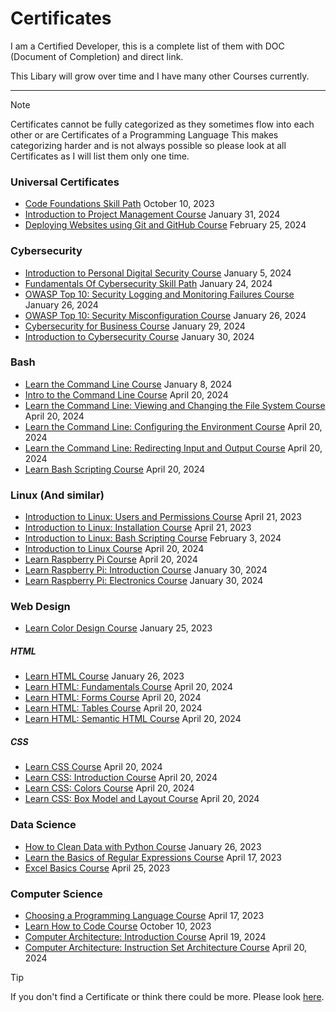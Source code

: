 # Certificates
I am a Certified Developer,
this is a complete list of them with DOC (Document of Completion) and direct link.

This Libary will grow over time and I have many other Courses currently.

---
> [!NOTE]
> Certificates cannot be fully categorized as they sometimes flow into each other or are Certificates of a Programming Language
> This makes categorizing harder and is not always possible so please look at all Certificates as I will list them only one time.

### Universal Certificates
- [Code Foundations Skill Path](https://www.codecademy.com/profiles/TheJoSam/certificates/5b55e668646caa552f8e4d1d) October 10, 2023
- [Introduction to Project Management Course](https://www.codecademy.com/profiles/TheJoSam/certificates/ea041b16233a4bd8a4f30c1dec884ebd) January 31, 2024
- [Deploying Websites using Git and GitHub Course](https://www.codecademy.com/profiles/TheJoSam/certificates/5e4c6705f21846aea9ab451bcbfb38ed) February 25, 2024

### Cybersecurity
- [Introduction to Personal Digital Security Course](https://www.codecademy.com/profiles/TheJoSam/certificates/7c3ebc633190492884fdd3a8df67102e) January 5, 2024
- [Fundamentals Of Cybersecurity Skill Path](https://www.codecademy.com/profiles/TheJoSam/certificates/06984a073b064e61879cca3e82a9b3d2) January 24, 2024
- [OWASP Top 10: Security Logging and Monitoring Failures Course](https://www.codecademy.com/profiles/TheJoSam/certificates/f28f1463e9cf4a6ea8f8701f0e012681) January 26, 2024
- [OWASP Top 10: Security Misconfiguration Course](https://www.codecademy.com/profiles/TheJoSam/certificates/0beba7e2eabe433a9ba9f9f6b6e595cc) January 26, 2024
- [Cybersecurity for Business Course](https://www.codecademy.com/profiles/TheJoSam/certificates/a2a257b12a3d49d7ab75c20ea15e7d88) January 29, 2024
- [Introduction to Cybersecurity Course](https://www.codecademy.com/profiles/TheJoSam/certificates/de0bd5c89521d004ce449a86b0ad3319) January 30, 2024

### Bash
- [Learn the Command Line Course](https://www.codecademy.com/profiles/TheJoSam/certificates/c87ba0541f8be78bc2f4ba1128233f6f) January 8, 2024
- [Intro to the Command Line Course](https://www.codecademy.com/profiles/TheJoSam/certificates/85cb09c961e0496ea8a2646769272b37) April 20, 2024
- [Learn the Command Line: Viewing and Changing the File System Course](https://www.codecademy.com/profiles/TheJoSam/certificates/112ebdc3dd654ee5a4518a3b041ded6a) April 20, 2024
- [Learn the Command Line: Configuring the Environment Course](https://www.codecademy.com/profiles/TheJoSam/certificates/5cea9945e4314c91b3c8735a5eb234ed) April 20, 2024
- [Learn the Command Line: Redirecting Input and Output Course](https://www.codecademy.com/profiles/TheJoSam/certificates/82bddf61e988444aa3f18c166ab15284) April 20, 2024
- [Learn Bash Scripting Course](https://www.codecademy.com/profiles/TheJoSam/certificates/37c55263a9f1b1f7603f7551c293ecbd) April 20, 2024

### Linux (And similar)
- [Introduction to Linux: Users and Permissions Course](https://www.codecademy.com/profiles/TheJoSam/certificates/0ff749b093ff48348b8b1b506f0903aa) April 21, 2023
- [Introduction to Linux: Installation Course](https://www.codecademy.com/profiles/TheJoSam/certificates/a2a7afb40f7a4567931961bf1624b4b3) April 21, 2023
- [Introduction to Linux: Bash Scripting Course](https://www.codecademy.com/profiles/TheJoSam/certificates/eed44424eb684a0aaddf054e46c50567) February 3, 2024
- [Introduction to Linux Course](https://www.codecademy.com/profiles/TheJoSam/certificates/54de574543f242baaf263227f82073bf) April 20, 2024
- [Learn Raspberry Pi Course](https://www.codecademy.com/profiles/TheJoSam/certificates/f6a7750cc41a463cacb30185ea8e5c7c) April 20, 2024
- [Learn Raspberry Pi: Introduction Course](https://www.codecademy.com/profiles/TheJoSam/certificates/e5d0f9258b754ba88f14abde6a5fe2d7) January 30, 2024
- [Learn Raspberry Pi: Electronics Course](https://www.codecademy.com/profiles/TheJoSam/certificates/097406f8d52f46519be523507a6a73f7) January 30, 2024

### Web Design
- [Learn Color Design Course](https://www.codecademy.com/profiles/TheJoSam/certificates/0a6884fad1dbf4afe5df084d2ec1e7c3) January 25, 2023
##### HTML
- [Learn HTML Course](https://www.codecademy.com/profiles/TheJoSam/certificates/9eb0741e5ebef1f9f58a53bfac67d3a7) January 26, 2023
- [Learn HTML: Fundamentals Course](https://www.codecademy.com/profiles/TheJoSam/certificates/c6f2b55a48f440a6a876686f7487e1a7) April 20, 2024
- [Learn HTML: Forms Course](https://www.codecademy.com/profiles/TheJoSam/certificates/13f68dfe9ab344dc929ddaf58daff3a8) April 20, 2024
- [Learn HTML: Tables Course](https://www.codecademy.com/profiles/TheJoSam/certificates/9477c6a366f84e96b707fa371d6fcc81) April 20, 2024
- [Learn HTML: Semantic HTML Course](https://www.codecademy.com/profiles/TheJoSam/certificates/5b2b97b04c9948bfb45c5e6f17498a7f) April 20, 2024
##### CSS
- [Learn CSS Course](https://www.codecademy.com/profiles/TheJoSam/certificates/9a5bb1fc45b4281af1fffec93b0aaf05) April 20, 2024
- [Learn CSS: Introduction Course](https://www.codecademy.com/profiles/TheJoSam/certificates/9da84567e8ff414b91f0b23d917fb42f) April 20, 2024
- [Learn CSS: Colors Course](https://www.codecademy.com/profiles/TheJoSam/certificates/c1da07a0045d4531b3eec36deb0e25f8) April 20, 2024
- [Learn CSS: Box Model and Layout Course](https://www.codecademy.com/profiles/TheJoSam/certificates/63b8d1e533874657b4966b3423150c05) April 20, 2024

### Data Science
- [How to Clean Data with Python Course](https://www.codecademy.com/profiles/TheJoSam/certificates/e773a003314c1be60da8388a90a77e78) January 26, 2023
- [Learn the Basics of Regular Expressions Course](https://www.codecademy.com/profiles/TheJoSam/certificates/9da8e26980d5139405439ee7578b8b69) April 17, 2023
- [Excel Basics Course](https://www.codecademy.com/profiles/TheJoSam/certificates/5b9a2fc11f7242e1b1a4fe1fbd1bf464) April 25, 2023

### Computer Science
- [Choosing a Programming Language Course](https://www.codecademy.com/profiles/TheJoSam/certificates/3d1976adb480406197a8e8765fe3f884) April 17, 2023
- [Learn How to Code Course](https://www.codecademy.com/profiles/TheJoSam/certificates/11a686a7fd57b8c214f7f92749388d42) October 10, 2023
- [Computer Architecture: Introduction Course](https://www.codecademy.com/profiles/TheJoSam/certificates/279cc7d4cc4c4ca7b37677ca314f466c) April 19, 2024
- [Computer Architecture: Instruction Set Architecture Course](https://www.codecademy.com/profiles/TheJoSam/certificates/6551495d618d4156a8436291b5a93020) April 20, 2024

> [!TIP]
> If you don't find a Certificate or think there could be more. Please look [here](https://www.codecademy.com/profiles/TheJoSam).
